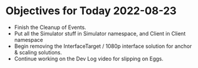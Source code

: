 # Objectives for Today 2022-08-23

- Finish the Cleanup of Events.
- Put all the Simulator stuff in Simulator namespace, and Client in Client namespace
- Begin removing the InterfaceTarget / 1080p interface solution for anchor & scaling solutions.
- Continue working on the Dev Log video for slipping on Eggs.
